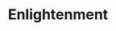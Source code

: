 ---
layout: music
category: music
title: Enlightenment
short: enlightenment
aif: "/music/AAGreene_Enlightenment.aif"
mp3: "/music/AAGreene_Enlightenment.mp3"
ogg: "/music/AAGreene_Enlightenment.ogg"
---